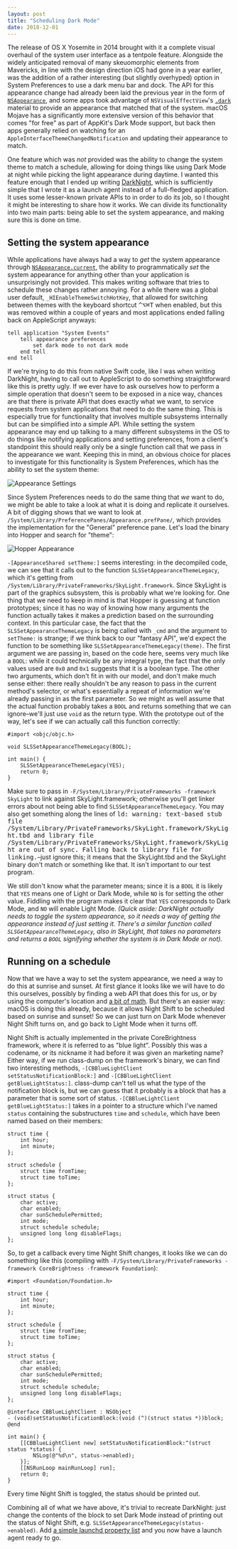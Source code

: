 ```yaml
---
layout: post
title: "Scheduling Dark Mode"
date: 2018-12-01
---
```


The release of OS X Yosemite in 2014 brought with it a complete visual overhaul of the system user interface as a tentpole feature. Alongside the widely anticipated removal of many skeuomorphic elements from Mavericks, in line with the design direction iOS had gone in a year earlier, was the addition of a rather interesting (but slightly overhyped) option in System Preferences to use a dark menu bar and dock. The API for this appearance change had already been laid the previous year in the form of [`NSAppearance`](https://developer.apple.com/documentation/appkit/nsappearance), and some apps took advantage of `NSVisualEffectView`'s [`.dark`](https://developer.apple.com/documentation/appkit/nsvisualeffectview/material/dark) material to provide an appearance that matched that of the system. macOS Mojave has a significantly more extensive version of this behavior that comes "for free" as part of AppKit's Dark Mode support, but back then apps generally relied on watching for an `AppleInterfaceThemeChangedNotification` and updating their appearance to match.

One feature which was *not* provided was the ability to change the system theme to match a schedule, allowing for doing things like using Dark Mode at night while picking the light appearance during daytime. I wanted this feature enough that I ended up writing [DarkNight](https://github.com/saagarjha/DarkNight), which is sufficiently simple that I wrote it as a launch agent instead of a full-fledged application. It uses some lesser-known private APIs to in order to do its job, so I thought it might be interesting to share how it works. We can divide its functionality into two main parts: being able to set the system appearance, and making sure this is done on time.

## Setting the system appearance

While applications have always had a way to *get* the system appearance through [`NSAppearance.current`](https://developer.apple.com/documentation/appkit/nsappearance/1531945-current), the ability to programmatically *set* the system appearance for anything other than your application is unsurprisingly not provided. This makes writing software that tries to schedule these changes rather annoying. For a while there was a global user default, `_HIEnableThemeSwitchHotKey`, that allowed for switching between themes with the keyboard shortcut <kbd>^⌥⌘T</kbd> when enabled, but this was removed within a couple of years and most applications ended falling back on AppleScript anyways:

```applescript
tell application "System Events"
	tell appearance preferences
		set dark mode to not dark mode
	end tell
end tell
```

If we're trying to do this from native Swift code, like I was when writing DarkNight, having to call out to AppleScript to do something straightforward like this is pretty ugly. If we ever have to ask ourselves how to perform a simple operation that doesn't seem to be exposed in a nice way, chances are that there is private API that does exactly what we want, to service requests from system applications that need to do the same thing. This is especially true for functionality that involves multiple subsystems internally but can be simplified into a simple API. While setting the system appearance may end up talking to a many different subsystems in the OS to do things like notifying applications and setting preferences, from a client's standpoint this should really only be a single function call that we pass in the appearance we want. Keeping this in mind, an obvious choice for places to investigate for this functionality is System Preferences, which has the ability to set the system theme:

![Appearance Settings](AppearanceSettings.png)

Since System Preferences needs to do the same thing that *we* want to do, we might be able to take a look at what it is doing and replicate it ourselves. A bit of digging shows that we want to look at `/System/Library/PreferencePanes/Appearance.prefPane/`, which provides the implementation for the "General" preference pane. Let's load the binary into Hopper and search for "theme":

![Hopper Appearance](HopperAppearance.png)

`-[AppearanceShared setTheme:]` seems interesting: in the decompiled code, we can see that it calls out to the function `SLSSetAppearanceThemeLegacy`, which it's getting from `/System/Library/PrivateFrameworks/SkyLight.framework`. Since SkyLight is part of the graphics subsystem, this is probably what we're looking for. One thing that we need to keep in mind is that Hopper is guessing at function prototypes; since it has no way of knowing how many arguments the function actually takes it makes a prediction based on the surrounding context. In this particular case, the fact that the `SLSSetAppearanceThemeLegacy` is being called with `_cmd` and the argument to `setTheme:` is strange; if we think back to our "fantasy API", we'd expect the function to be something like `SLSSetAppearanceThemeLegacy(theme)`. The first argument we are passing in, based on the code here, seems very much like a `BOOL`: while it could technically be any integral type, the fact that the only values used are `0x0` and `0x1` suggests that it is a boolean type. The other two arguments, which don't fit in with our model, and don't make much sense either: there really shouldn't be any reason to pass in the current method's selector, or what's essentially a repeat of information we're already passing in as the first parameter. So we might as well assume that the actual function probably takes a `BOOL` and returns something that we can ignore–we'll just use `void` as the return type. With the prototype out of the way, let's see if we can actually call this function correctly:

```objc
#import <objc/objc.h>

void SLSSetAppearanceThemeLegacy(BOOL);

int main() {
	SLSSetAppearanceThemeLegacy(YES);
	return 0;
}
```

Make sure to pass in `-F/System/Library/PrivateFrameworks -framework SkyLight` to link against SkyLight.framework; otherwise you'll get linker errors about not being able to find `SLSSetAppearanceThemeLegacy`. You may also get something along the lines of <samp>ld: warning: text-based stub file /System/Library/PrivateFrameworks/SkyLight.framework/SkyLight.tbd and library file /System/Library/PrivateFrameworks/SkyLight.framework/SkyLight are out of sync. Falling back to library file for linking.</samp>–just ignore this; it means that the SkyLight.tbd and the SkyLight binary don't match or something like that. It isn't important to our test program.

We still don't know what the parameter means; since it is a `BOOL` it is likely that `YES` means one of Light or Dark Mode, while `NO` is for setting the other value. Fiddling with the program makes it clear that `YES` corresponds to Dark Mode, and `NO` will enable Light Mode. *(Quick aside: DarkNight actually needs to toggle the system appearance, so it needs a way of getting the appearance instead of just setting it. There's a similar function called `SLSGetAppearanceThemeLegacy`, also in SkyLight, that takes no parameters and returns a `BOOL` signifying whether the system is in Dark Mode or not).*

## Running on a schedule

Now that we have a way to set the system appearance, we need a way to do this at sunrise and sunset. At first glance it looks like we will have to do this ourselves, possibly by finding a web API that does this for us, or by using the computer's location and [a bit of math](https://en.wikipedia.org/wiki/Sunrise_equation). But there's an easier way: macOS is doing this already, because it allows Night Shift to be scheduled based on sunrise and sunset! So we can just turn on Dark Mode whenever Night Shift turns on, and go back to Light Mode when it turns off.

Night Shift is actually implemented in the private CoreBrightness framework, where it is referred to as "blue light". Possibly this was a codename, or its nickname it had before it was given an marketing name? Either way, if we run class-dump on the framework's binary, we can find two interesting methods, `-[CBBlueLightClient setStatusNotificationBlock:]` and `-[CBBlueLightClient getBlueLightStatus:]`. class-dump can't tell us what the type of the notification block is, but we can guess that it probably is a block that has a parameter that is some sort of status. `-[CBBlueLightClient getBlueLightStatus:]` takes in a pointer to a structure which I've named `status` containing the substructures `time` and `schedule`, which have been named based on their members:


```objc
struct time {
	int hour;
	int minute;
};

struct schedule {
	struct time fromTime;
	struct time toTime;
};

struct status {
	char active;
	char enabled;
	char sunSchedulePermitted;
	int mode;
	struct schedule schedule;
	unsigned long long disableFlags;
};
```

So, to get a callback every time Night Shift changes, it looks like we can do something like this (compiling with `-F/System/Library/PrivateFrameworks -framework CoreBrightness -framework Foundation`):

```objc
#import <Foundation/Foundation.h>

struct time {
	int hour;
	int minute;
};

struct schedule {
	struct time fromTime;
	struct time toTime;
};

struct status {
	char active;
	char enabled;
	char sunSchedulePermitted;
	int mode;
	struct schedule schedule;
	unsigned long long disableFlags;
};

@interface CBBlueLightClient : NSObject
- (void)setStatusNotificationBlock:(void (^)(struct status *))block;
@end

int main() {
	[[CBBlueLightClient new] setStatusNotificationBlock:^(struct status *status) {
		NSLog(@"%d\n", status->enabled);
	}];
	[[NSRunLoop mainRunLoop] run];
	return 0;
}
```

Every time Night Shift is toggled, the status should be printed out.

Combining all of what we have above, it's trivial to recreate DarkNight: just change the contents of the block to set Dark Mode instead of printing out the status of Night Shift, e.g. `SLSSetAppearanceThemeLegacy(status->enabled)`. Add [a simple launchd property list](https://github.com/saagarjha/DarkNight/blob/master/DarkNight/com.saagarjha.DarkNight.plist) and you now have a launch agent ready to go.
